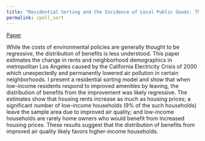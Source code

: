 ```yaml
---
title: "Residential Sorting and the Incidence of Local Public Goods: Theory and Evidence from Air Pollution"
permalink: /poll_sort
---
```


[Paper](/assets/Sullivan_2016_Sorting_Pollution.pdf)

While the costs of environmental policies are generally thought to be
  regressive, the distribution of benefits is less understood.
This paper estimates the change in rents and neighborhood demographics in
  metropolitan Los Angeles caused by the California Electricity Crisis of 2000
  which unexpectedly and permanently lowered air pollution in certain
  neighborhoods.
I present a residential sorting model and show that when low-income residents
  respond to improved amenities by leaving, the distribution of benefits from
  the improvement was likely regressive.
The estimates show that housing rents increase as much as housing prices; a
  significant number of low-income households (9\% of the such households)
  leave the sample area due to improved air quality; and low-income households
  are rarely home owners who would benefit from increased housing prices.
These results suggest that the distribution of benefits from improved air
  quality likely favors higher-income households.
